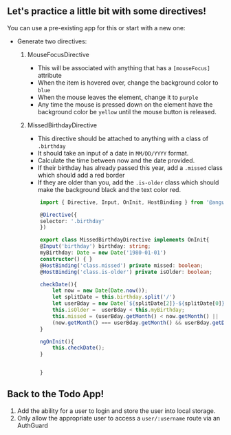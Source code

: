 ## Let's practice a little bit with some directives!

You can use a pre-existing app for this or start with a new one:

* Generate two directives:
    1. MouseFocusDirective
        * This will be associated with anything that has a `[mouseFocus]` attribute
        * When the item is hovered over, change the background color to `blue`
        * When the mouse leaves the element, change it to `purple`
        * Any time the mouse is pressed down on the element have the background color be `yellow` until the mouse button is released.
    2. MissedBirthdayDirective
        * This directive should be attached to anything with a class of `.birthday`
        * It should take an input of a date in `MM/DD/YYYY` format.
        * Calculate the time between now and the date provided. 
        * If their birthday has already passed this year, add a `.missed` class which should add a red border
        * If they are older than you, add the `.is-older` class which should make the background black and the text color red.

        ``` typescript
            import { Directive, Input, OnInit, HostBinding } from '@angular/core';

            @Directive({
            selector: '.birthday'
            })

            export class MissedBirthdayDirective implements OnInit{
            @Input('birthday') birthday: string;
            myBirthday: Date = new Date('1980-01-01')
            constructor() { }
            @HostBinding('class.missed') private missed: boolean;
            @HostBinding('class.is-older') private isOlder: boolean;

            checkDate(){
                let now = new Date(Date.now());
                let splitDate = this.birthday.split('/')
                let userBday = new Date(`${splitDate[2]}-${splitDate[0]}-${splitDate[1]}`)
                this.isOlder =  userBday < this.myBirthday;
                this.missed = (userBday.getMonth() < now.getMonth() || 
                (now.getMonth() === userBday.getMonth() && userBday.getDate() < now.getDate()))
            }

            ngOnInit(){
                this.checkDate();
            }


            }
        ```

## Back to the Todo App!

1. Add the ability for a user to login and store the user into local storage. 
2. Only allow the appropriate user to access a `user/:username` route via an AuthGuard

